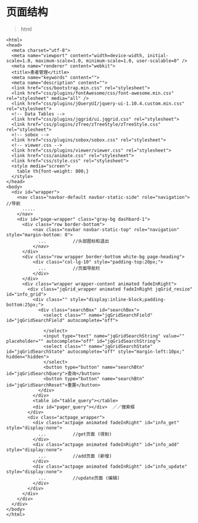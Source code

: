 # 页面结构

>html

    <html>
    <head>
      <meta charset="utf-8">
      <meta name="viewport" content="width=device-width, initial-scale=1.0, maximum-scale=1.0, minimum-scale=1.0, user-scalable=0" />
      <meta name="renderer" content="webkit">
      <title>患者管理</title>
      <meta name="keywords" content="">
      <meta name="description" content="">
      <link href="css/bootstrap.min.css" rel="stylesheet">
      <link href="css/plugins/fontAwesome/css/font-awesome.min.css" rel="stylesheet" media="all" />
      <link href="css/plugins/jQueryUI/jquery-ui-1.10.4.custom.min.css" rel="stylesheet">
      <!-- Data Tables -->
      <link href="css/plugins/jqgrid/ui.jqgrid.css" rel="stylesheet">
      <link href="css/plugins/zTree/zTreeStyle/zTreeStyle.css" rel="stylesheet">
      <!-- sobox -->
      <link href="css/plugins/sobox/sobox.css" rel="stylesheet">
      <!-- viewer.css -->
      <link href="css/plugins/viewer/viewer.css" rel="stylesheet">
      <link href="css/animate.css" rel="stylesheet">
      <link href="css/style.css" rel="stylesheet">
      <style media="screen">
        table th{font-weight: 800;}
      </style>
    </head>
    <body>
      <div id="wrapper">
        <nav class="navbar-default navbar-static-side" role="navigation">  //导航
          .....
        </nav>
        <div id="page-wrapper" class="gray-bg dashbard-1">
          <div class="row border-bottom">
              <nav class="navbar navbar-static-top" role="navigation" style="margin-bottom: 0">
                ...          //头部图标和退出
              </nav>
          </div>
          <div class="row wrapper border-bottom white-bg page-heading">
              <div class="col-lg-10" style="padding-top:20px;">
                ...          //页面导航栏
              </div>
          </div>
          <div class="wrapper wrapper-content animated fadeInRight">
            <div class="jqGrid_wrapper animated fadeInRight jqGrid_resize" id="info_grid">
              <div class="" style="display:inline-block;padding-bottom:25px;">
                <div class="searchBox" id="searchBox">
                  <select class="" name="jqGridSearchField" id="jqGridSearchField" autocomplete="off">

                  </select>
                  <input type="text" name="jqGridSearchString" value="" placeholder="" autocomplete="off" id="jqGridSearchString">
                  <select class="" name="jqGridSearchState" id="jqGridSearchState" autocomplete="off" style="margin-left:10px;" hidden="hidden">
                  </select>
                  <button type="button" name="searchBtn" id="jqGridSearchQuery">查询</button>
                  <button type="button" name="searchBtn" id="jqGridSearchReset">重置</button>
                </div>
              </div>
              <table id="table_query"></table>
              <div id="pager_query"></div>  ／／搜索框
            </div>
            <div class="actpage_wrapper">
              <div class="actpage animated fadeInRight" id="info_get" style="display:none">
                ...          //get页面 (得到)
              </div>
              <div class="actpage animated fadeInRight" id="info_add" style="display:none">
                ...          //add页面 (新增)
              </div>
              <div class="actpage animated fadeInRight" id="info_update" style="display:none">
                ...          //update页面 (编辑)
              </div>
            </div>
          </div>
        </div>
      </div>
    </body>
    </html>
